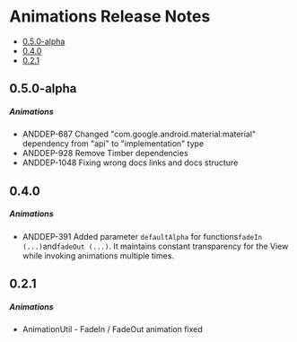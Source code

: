 # Animations Release Notes

- [0.5.0-alpha](#050-alpha)
- [0.4.0](#040)
- [0.2.1](#021)

## 0.5.0-alpha
##### Animations
* ANDDEP-687 Changed "com.google.android.material:material" dependency from "api" to "implementation" type
* ANDDEP-928 Remove Timber dependencies
* ANDDEP-1048 Fixing wrong docs links and docs structure
## 0.4.0
##### Animations
* ANDDEP-391 Added parameter `defaultAlpha` for functions` fadeIn (...) `and` fadeOut (...) `. It maintains constant transparency for the View while invoking animations multiple times.
## 0.2.1
##### Animations
* AnimationUtil - FadeIn / FadeOut animation fixed